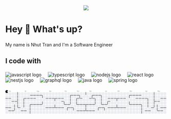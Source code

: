<div align="center">
  <img src="https://profile-counter.glitch.me/nhutpro/count.svg?"  />
</div>

###

<h1 align="left">Hey 👋 What's up?</h1>

###

<p align="left">My name is Nhut Tran and I'm a Software Engineer</p>

###

<h2 align="left">I code with</h2>

###

<div align="left">
  <img src="https://cdn.jsdelivr.net/gh/devicons/devicon/icons/javascript/javascript-original.svg" height="40" alt="javascript logo"  />
  <img width="12" />
  <img src="https://cdn.jsdelivr.net/gh/devicons/devicon/icons/typescript/typescript-original.svg" height="40" alt="typescript logo"  />
  <img width="12" />
  <img src="https://cdn.jsdelivr.net/gh/devicons/devicon/icons/nodejs/nodejs-original.svg" height="40" alt="nodejs logo"  />
  <img width="12" />
  <img src="https://cdn.jsdelivr.net/gh/devicons/devicon/icons/react/react-original.svg" height="40" alt="react logo"  />
  <img width="12" />
  <img src="https://cdn.jsdelivr.net/gh/devicons/devicon/icons/nestjs/nestjs-original.svg" height="40" alt="nestjs logo"  />
  <img width="12" />
  <img src="https://cdn.jsdelivr.net/gh/devicons/devicon/icons/graphql/graphql-plain.svg" height="40" alt="graphql logo"  />
  <img width="12" />
  <img src="https://cdn.jsdelivr.net/gh/devicons/devicon/icons/java/java-original.svg" height="40" alt="java logo"  />
  <img width="12" />
  <img src="https://cdn.jsdelivr.net/gh/devicons/devicon/icons/spring/spring-original.svg" height="40" alt="spring logo"  />
</div>

###

<picture>
  <source media="(prefers-color-scheme: dark)" srcset="https://raw.githubusercontent.com/nhutpro/nhutpro/output/pacman-contribution-graph-dark.svg">
  <source media="(prefers-color-scheme: light)" srcset="https://raw.githubusercontent.com/nhutpro/nhutpro/output/pacman-contribution-graph.svg">
  <img alt="pacman contribution graph" src="https://raw.githubusercontent.com/nhutpro/nhutpro/output/pacman-contribution-graph.svg">
</picture>

###